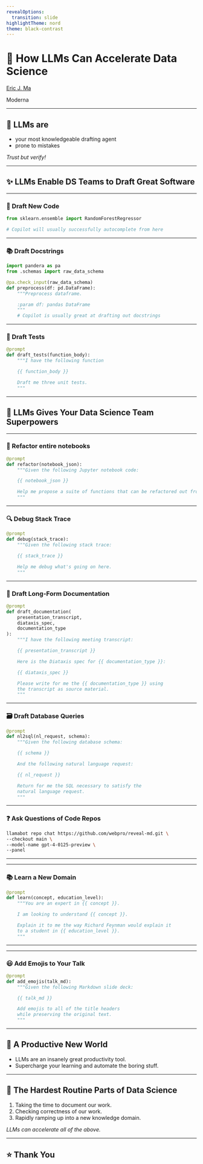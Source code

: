 ```yaml
---
revealOptions:
  transition: slide
highlightTheme: nord
theme: black-contrast
---
```


# 🌟 How LLMs Can Accelerate Data Science

[Eric J. Ma](https://ericmjl.github.io/)

Moderna

---

## 🧠 LLMs are

- your most knowledgeable drafting agent <!-- .element: class="fragment" -->
- prone to mistakes <!-- .element: class="fragment" -->

*Trust but verify!* <!-- .element: class="fragment" -->

---

## ✨ LLMs Enable DS Teams to Draft Great Software

----

### 📝 Draft New Code

```python
from sklearn.ensemble import RandomForestRegressor

# Copilot will usually successfully autocomplete from here
```

----

### 📚 Draft Docstrings

```python
import pandera as pa
from .schemas import raw_data_schema

@pa.check_input(raw_data_schema)
def preprocess(df: pd.DataFrame):
    """Preprocess dataframe.

    :param df: pandas DataFrame
    """
    # Copilot is usually great at drafting out docstrings
```

----

### 🧪 Draft Tests

```python
@prompt
def draft_tests(function_body):
    """I have the following function

    {{ function_body }}

    Draft me three unit tests.
    """
```

---

## 💪 LLMs Gives Your Data Science Team Superpowers

----

### 📓 Refactor entire notebooks

```python
@prompt
def refactor(notebook_json):
    """Given the following Jupyter notebook code:

    {{ notebook_json }}

    Help me propose a suite of functions that can be refactored out from the notebook.
    """
```

----

### 🔍 Debug Stack Trace

```python
@prompt
def debug(stack_trace):
    """Given the following stack trace:

    {{ stack_trace }}

    Help me debug what's going on here.
    """
```

----

### 📝 Draft Long-Form Documentation

```python
@prompt
def draft_documentation(
    presentation_transcript,
    diataxis_spec,
    documentation_type
):
    """I have the following meeting transcript:

    {{ presentation_transcript }}

    Here is the Diataxis spec for {{ documentation_type }}:

    {{ diataxis_spec }}

    Please write for me the {{ documentation_type }} using
    the transcript as source material.
    """
```

----

### 🗃️ Draft Database Queries

```python
@prompt
def nl2sql(nl_request, schema):
    """Given the following database schema:

    {{ schema }}

    And the following natural language request:

    {{ nl_request }}

    Return for me the SQL necessary to satisfy the
    natural language request.
    """
```

----

### ❓ Ask Questions of Code Repos

```bash
llamabot repo chat https://github.com/webpro/reveal-md.git \
--checkout main \
--model-name gpt-4-0125-preview \
--panel
```

----

<!-- .slide: data-background-image="images/llamabot-repo-chat-panel.webp" data-background-size="contain"-->

----

### 📚 Learn a New Domain

```python
@prompt
def learn(concept, education_level):
    """You are an expert in {{ concept }}.

    I am looking to understand {{ concept }}.

    Explain it to me the way Richard Feynman would explain it
    to a student in {{ education_level }}.
    """
```

----

<!-- .slide: data-background-image="images/learn-new-topics.webp" data-background-size="contain" -->

----

### 😃 Add Emojis to Your Talk

```python
@prompt
def add_emojis(talk_md):
    """Given the following Markdown slide deck:

    {{ talk_md }}

    Add emojis to all of the title headers
    while preserving the original text.
    """
```

---

## 🚀 A Productive New World

- LLMs are an insanely great productivity tool. <!-- .element: class="fragment" -->
- Supercharge your learning and automate the boring stuff. <!-- .element: class="fragment" -->

----

## 🧩 The Hardest Routine Parts of Data Science

1. Taking the time to document our work. <!-- .element: class="fragment" -->
2. Checking correctness of our work. <!-- .element: class="fragment" -->
3. Rapidly ramping up into a new knowledge domain. <!-- .element: class="fragment" -->

*LLMs can accelerate all of the above.* <!-- .element: class="fragment" -->

---

## ⭐️ Thank You
